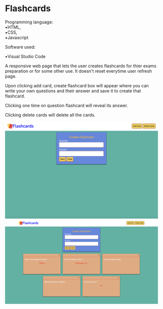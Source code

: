 # Flashcards


Programming language:<br> ▪️HTML,<br> ▪️CSS, <br> ▪️Javascript 

Software used: 

▪️Visual Studio Code


A responsive web page that lets the user creates flashcards for thier exams preparation or for some other use. It doesn't reset everytime user refresh page. 

Upon clicking add card, create flashcard box will appear where you can write your own questions and their answer and save it to create that flashcard. 

Clicking one time on question flashcard will reveal its answer. 

Clicking delete cards will delete all the cards.

<img width="1315" alt="Example1" src="Example1.png">
<br>
<img width="1315" alt="Example2" src="Example2.png">
